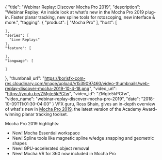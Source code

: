 {
  "title": "Webinar Replay: Discover Mocha Pro 2019",
  "description": "Webinar Replay: An inside look at what's new in the Mocha Pro 2019 plug-in. Faster planar tracking, new spline tools for rotoscoping, new interface & more.",
  "tagging": {
    "product": [
      "Mocha Pro"
    ],
    "host": [

    ],
    "series": [
      "Live Replays"
    ],
    "feature": [

    ],
    "language": [

    ]
  },
  "thumbnail_url": "https://borisfx-com-res.cloudinary.com/image/upload/v1539097460/video-thumbnails/web-replay-discover-mocha-2019-10-4-18.png",
  "video_url": "https://youtu.be/ZMgte5kPCfw",
  "video_id": "ZMgte5kPCfw",
  "video_name": "webinar-replay-discover-mocha-pro-2019",
  "date": "2018-10-09T11:01:30-04:00"
}
VFX guru, Ross Shain, gives an in-depth overview of what's new in [Mocha Pro 2019](/products/mocha-pro/ "Boris FX - Mocha Pro 2019 - Product Page"), the latest version of the Academy Award-winning planar tracking toolset.  

Mocha Pro 2019 highlights:  

* New! Mocha Essential workspace 
* New! Spline tools like magnetic spline w/edge snapping and geometric shapes 
* New! GPU-accelerated object removal 
* New! Mocha VR for 360 now included in Mocha Pro   
